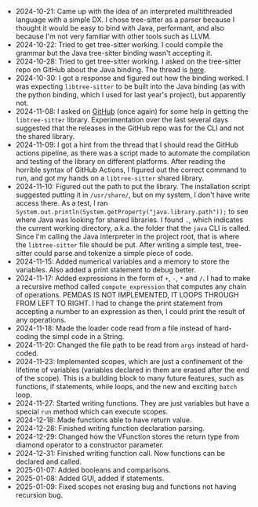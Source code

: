 - 2024-10-21:
  Came up with the idea of an interpreted multithreaded language with a simple
  DX.
  I chose tree-sitter as a parser because I thought it would be easy to bind
  with Java, performant, and also because I'm not very familiar with other tools
  such as LLVM.
- 2024-10-22:
  Tried to get tree-sitter working.
  I could compile the grammar but the Java tree-sitter binding wasn't accepting
  it.
- 2024-10-28:
  Tried to get tree-sitter working.
  I asked on the tree-sitter repo on GitHub about the Java binding.
  The thread is
  [here](https://github.com/tree-sitter/tree-sitter/discussions/3841).
- 2024-10-30:
  I got a response and figured out how the binding worked.
  I was expecting `libtree-sitter` to be built into the Java binding (as with
  the python binding, which I used for last year's project), but apparently not.
- 2024-11-08:
  I asked on
  [GitHub](https://github.com/tree-sitter/tree-sitter/discussions/3894) (once
  again) for some help in getting the `libtree-sitter` library.
  Experimentation over the last several days suggested that the releases in the
  GitHub repo was for the CLI and not the shared library.
- 2024-11-09:
  I got a hint from the thread that I should read the GitHub actions pipeline,
  as there was a script made to automate the compilation and testing of the
  library on different platforms.
  After reading the horrible syntax of GitHub Actions, I figured out the correct
  command to run, and got my hands on a `libtree-sitter` shared library.
- 2024-11-10:
  Figured out the path to put the library.
  The installation script suggested putting it in `/usr/share/`, but on my
  system, I don't have write access there.
  As a test, I ran
  `System.out.println(System.getProperty("java.library.path"));` to see where
  Java was looking for shared libraries.
  I found `.`, which indicates the current working directory, a.k.a.
  the folder that the `java` CLI is called.
  Since I'm calling the Java interpreter in the project root, that is where the
  `libtree-sitter` file should be put.
  After writing a simple test, tree-sitter could parse and tokenize a simple
  piece of code.
- 2024-11-15:
  Added numerical variables and a memory to store the variables.
  Also added a print statement to debug better.
- 2024-11-17:
  Added expressions in the form of `+`, `-`, `*` and `/`.
  I had to make a recursive method called `compute_expression` that computes any
  chain of operations.
  PEMDAS IS NOT IMPLEMENTED, IT LOOPS THROUGH FROM LEFT TO RIGHT.
  I had to change the print statement from accepting a number to an expression
  as then, I could print the result of any operations.
- 2024-11-18:
  Made the loader code read from a file instead of hard-coding the simpl code in
  a String.
- 2024-11-20:
  Changed the file path to be read from `args` instead of hard-coded.
- 2024-11-23:
  Implemented scopes, which are just a confinement of the lifetime of variables
  (variables declared in them are erased after the end of the scope).
  This is a building block to many future features, such as functions, if
  statements, while loops, and the new and exciting `batch` loop.
- 2024-11-27:
  Started writing functions.
  They are just variables but have a special `run` method which can execute
  scopes.
- 2024-12-18:
  Made functions able to have return value.
- 2024-12-28:
  Finished writing function declaration parsing.
- 2024-12-29:
  Changed how the VFunction stores the return type from diamond operator to a
  constructor parameter.
- 2024-12-31:
  Finished writing function call.
  Now functions can be declared and called.
- 2025-01-07:
  Added booleans and comparisons.
- 2025-01-08:
  Added GUI, added if statements.
- 2025-01-09:
  Fixed scopes not erasing bug and functions not having recursion bug.
